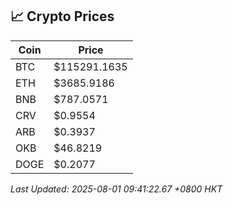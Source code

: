 ## 📈 Crypto Prices

| Coin | Price |
| ---- | ----- |
| BTC | $115291.1635 |
| ETH | $3685.9186 |
| BNB | $787.0571 |
| CRV | $0.9554 |
| ARB | $0.3937 |
| OKB | $46.8219 |
| DOGE | $0.2077 |

_Last Updated: 2025-08-01 09:41:22.67 +0800 HKT_